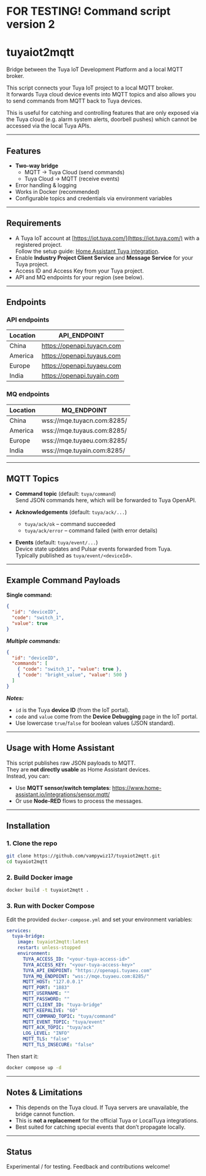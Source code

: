 # FOR TESTING! Command script version 2

# tuyaiot2mqtt

Bridge between the Tuya IoT Development Platform and a local MQTT broker.

This script connects your Tuya IoT project to a local MQTT broker.  
It forwards Tuya cloud device events into MQTT topics and also allows you to send commands from MQTT back to Tuya devices.

This is useful for catching and controlling features that are only exposed via the Tuya cloud (e.g. alarm system alerts, doorbell pushes) which cannot be accessed via the local Tuya APIs.

---

## Features

- **Two-way bridge**
  - MQTT → Tuya Cloud (send commands)
  - Tuya Cloud → MQTT (receive events)
- Error handling & logging
- Works in Docker (recommended)
- Configurable topics and credentials via environment variables

---

## Requirements

- A Tuya IoT account at [https://iot.tuya.com/](https://iot.tuya.com/) with a registered project.  
  Follow the setup guide: [Home Assistant Tuya integration](https://www.home-assistant.io/integrations/tuya/).
- Enable **Industry Project Client Service** and **Message Service** for your Tuya project.
- Access ID and Access Key from your Tuya project.
- API and MQ endpoints for your region (see below).

---

## Endpoints

### API endpoints

| Location | API_ENDPOINT                  |
|----------|-------------------------------|
| China    | https://openapi.tuyacn.com    |
| America  | https://openapi.tuyaus.com    |
| Europe   | https://openapi.tuyaeu.com    |
| India    | https://openapi.tuyain.com    |

### MQ endpoints

| Location | MQ_ENDPOINT                    |
|----------|--------------------------------|
| China    | wss://mqe.tuyacn.com:8285/     |
| America  | wss://mqe.tuyaus.com:8285/     |
| Europe   | wss://mqe.tuyaeu.com:8285/     |
| India    | wss://mqe.tuyain.com:8285/     |

---

## MQTT Topics

- **Command topic** (default: `tuya/command`)  
  Send JSON commands here, which will be forwarded to Tuya OpenAPI.

- **Acknowledgements** (default: `tuya/ack/...`)  
  - `tuya/ack/ok` – command succeeded  
  - `tuya/ack/error` – command failed (with error details)

- **Events** (default: `tuya/event/...`)  
  Device state updates and Pulsar events forwarded from Tuya.  
  Typically published as `tuya/event/<deviceId>`.

---

## Example Command Payloads

**Single command:**

```json
{
  "id": "deviceID",
  "code": "switch_1",
  "value": true
}
```

***Multiple commands:***

```json
{
  "id": "deviceID",
  "commands": [
    { "code": "switch_1", "value": true },
    { "code": "bright_value", "value": 500 }
  ]
}
```

***Notes:***

- `id` is the Tuya **device ID** (from the IoT portal).
- `code` and `value` come from the **Device Debugging** page in the IoT portal.
- Use lowercase `true`/`false` for boolean values (JSON standard).

---

## Usage with Home Assistant

This script publishes raw JSON payloads to MQTT.  
They are **not directly usable** as Home Assistant devices.  
Instead, you can:

- Use **MQTT sensor/switch templates**: https://www.home-assistant.io/integrations/sensor.mqtt/  
- Or use **Node-RED** flows to process the messages.

---

## Installation

### 1. Clone the repo

```bash
git clone https://github.com/vampywiz17/tuyaiot2mqtt.git
cd tuyaiot2mqtt
```

### 2. Build Docker image

```bash
docker build -t tuyaiot2mqtt .
```

### 3. Run with Docker Compose

Edit the provided `docker-compose.yml` and set your environment variables:

```yaml
services:
  tuya-bridge:
    image: tuyaiot2mqtt:latest
    restart: unless-stopped
    environment:
      TUYA_ACCESS_ID: "<your-tuya-access-id>"
      TUYA_ACCESS_KEY: "<your-tuya-access-key>"
      TUYA_API_ENDPOINT: "https://openapi.tuyaeu.com"
      TUYA_MQ_ENDPOINT: "wss://mqe.tuyaeu.com:8285/"
      MQTT_HOST: "127.0.0.1"
      MQTT_PORT: "1883"
      MQTT_USERNAME: ""
      MQTT_PASSWORD: ""
      MQTT_CLIENT_ID: "tuya-bridge"
      MQTT_KEEPALIVE: "60"
      MQTT_COMMAND_TOPIC: "tuya/command"
      MQTT_EVENT_TOPIC: "tuya/event"
      MQTT_ACK_TOPIC: "tuya/ack"
      LOG_LEVEL: "INFO"
      MQTT_TLS: "false"
      MQTT_TLS_INSECURE: "false"
```

Then start it:

```bash
docker compose up -d
```

---

## Notes & Limitations

- This depends on the Tuya cloud. If Tuya servers are unavailable, the bridge cannot function.
- This is **not a replacement** for the official Tuya or LocalTuya integrations.
- Best suited for catching special events that don’t propagate locally.

---

## Status

Experimental / for testing. Feedback and contributions welcome!
